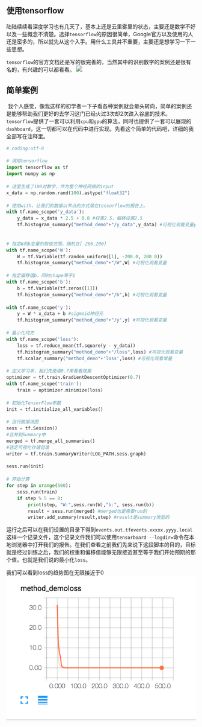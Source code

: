使用tensorflow
---
  陆陆续续看深度学习也有几天了，基本上还是云里雾里的状态，主要还是数学不好以及一些概念不清楚。选择`tensorflow`的原因很简单，Google官方以及使用的人还是蛮多的，所以就先从这个入手。用什么工具并不重要，主要还是想学习一下一些思想。	
	
`tensorflow`的官方文档还是写的很完善的，当然其中的识别数字的案例还是很有名的，有兴趣的可以都看看。
![](https://cdn.rawgit.com/monkeytest15/BlogPNG/89e7646f/%E5%B1%8F%E5%B9%95%E5%BF%AB%E7%85%A7%202017-01-20%20%E4%B8%8B%E5%8D%884.37.38.png)


简单案例
---
  我个人感觉，像我这样的初学者一下子看各种案例就会晕头转向，简单的案例还是能够帮助我们更好的去学习这门已经火过3次却2次跌入谷底的技术。
	`tensorflow`提供了一套可以利用`cpu`和`gpu`的算法，同时也提供了一套可以展现的`dashboard`，这一切都可以在代码中进行实现。先看这个简单的代码吧，详细的我全部写在注释里。
	
```python
# coding:utf-8

# 调用tensorflow
import tensorflow as tf
import numpy as np

# 这里生成了100对数字，作为整个神经网络的input
x_data = np.random.rand(100).astype("float32")

# 使用with，让我们的数据以节点的方式落在tensorflow的报告上。
with tf.name_scope('y_data'):
	y_data = x_data * 2.5 + 0.8 #权重2.5，偏移设置2.5
    tf.histogram_summary("method_demo"+"/y_data",y_data) #可视化观看变量y_data


# 指定W和b变量的取值范围，随机在[-200,200]
with tf.name_scope('W'):
    W = tf.Variable(tf.random_uniform([1], -200.0, 200.0))
    tf.histogram_summary("method_demo"+"/W",W) #可视化观看变量

# 指定偏移值b，同时shape等于1
with tf.name_scope('b'):
    b = tf.Variable(tf.zeros([1]))
    tf.histogram_summary("method_demo"+"/b",b) #可视化观看变量

with tf.name_scope('y'):
    y = W * x_data + b #sigmoid神经元
    tf.histogram_summary("method_demo"+"/y",y) #可视化观看变量

# 最小化均方
with tf.name_scope('loss'):
    loss = tf.reduce_mean(tf.square(y - y_data))
    tf.histogram_summary("method_demo"+"/loss",loss) #可视化观看变量
    tf.scalar_summary("method_demo"+'loss',loss) #可视化观看常量

# 定义学习率，我们先使用0.7来看看效果
optimizer = tf.train.GradientDescentOptimizer(0.7)
with tf.name_scope('train'):
    train = optimizer.minimize(loss)

# 初始化TensorFlow参数
init = tf.initialize_all_variables()

# 运行数据流图
sess = tf.Session()
#合并到Summary中
merged = tf.merge_all_summaries()
#选定可视化存储目录
writer = tf.train.SummaryWriter(LOG_PATH,sess.graph)

sess.run(init)

# 开始计算
for step in xrange(500):
    sess.run(train)
    if step % 5 == 0:
        print(step, "W:",sess.run(W),"b:", sess.run(b))
        result = sess.run(merged) #merged也是需要run的
        writer.add_summary(result,step) #result是summary类型的

```

运行之后可以在我们设置的目录下得到`events.out.tfevents.xxxxx.yyyy.local`这样一个记录文件，这个记录文件我们可以使用`tensorboard --logdir=`命令在本地浏览器中打开我们的报告。在我们查看之前我们先来说下这段脚本的目的，目标就是经过训练之后，我们的权重和偏移值能够无限接近甚至等于我们开始预期的那个值。也就是我们说的最小化`loss`。

我们可以看到loss的趋势图在无限接近于0
![](https://github.com/monkeytest15/BlogPNG/blob/master/%E5%B1%8F%E5%B9%95%E5%BF%AB%E7%85%A7%202017-01-20%20%E4%B8%8B%E5%8D%885.15.37.png)
